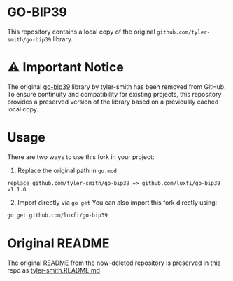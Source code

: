 # GO-BIP39
This repository contains a local copy of the original ``github.com/tyler-smith/go-bip39`` library.

# ⚠️ Important Notice
The original [go-bip39](https://github.com/tyler-smith/go-bip39) library by tyler-smith has been removed from GitHub.
To ensure continuity and compatibility for existing projects, this repository provides a preserved version of the library based on a previously cached local copy.

# Usage

There are two ways to use this fork in your project:

1. Replace the original path in ``go.mod``
```
replace github.com/tyler-smith/go-bip39 => github.com/luxfi/go-bip39 v1.1.0
```

2. Import directly via ``go get``
   You can also import this fork directly using:

```bash
go get github.com/luxfi/go-bip39
```

# Original README
The original README from the now-deleted repository is preserved in this repo as [tyler-smith.README.md](tyler-smith.README.md)
